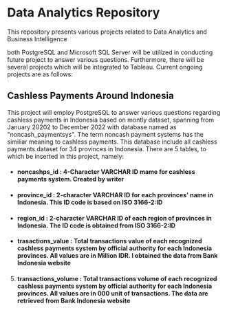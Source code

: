 # Data Analytics Repository
This repository presents various projects related to Data Analytics and Business Intelligence

both PostgreSQL and Microsoft SQL Server will be utilized in conducting future project to answer various questions. Furthermore, there will be several projects which will be integrated to Tableau. Current ongoing projects are as follows:

## Cashless Payments Around Indonesia
This project will employ PostgreSQL to answer various questions regarding cashless payments in Indonesia based on montly dataset, spanning from January 20202 to December 2022 with database named as "noncash_paymentsys". The term noncash payment systems has the similiar meaning to cashless payments. This database include all cashless payments dataset for 34 provinces in Indonesia. There are 5 tables, to which be inserted in this project, namely:

+ #### noncashps_id         : 4-Character VARCHAR ID mame for cashless payments system. Created by writer
+ #### province_id          : 2-character VARCHAR ID for each provinces' name in Indonesia. This ID code is based on ISO 3166-2:ID
+ #### region_id            : 2-character VARCHAR ID of each region of provinces in Indonesia. The ID code is obtained from ISO 3166-2:ID
+ #### trasactions_value    : Total transactions value of each recognized cashless payments system by official authority for each Indonesia provinces. All values are in Million IDR. I obtained the data from Bank Indonesia website
5. #### transactions_volume  : Total transactions volume of each recognized cashless payments system by official authority for each Indonesia provinces. All values are in 000 unit of transactions. The data are retrieved from Bank Indonesia website
